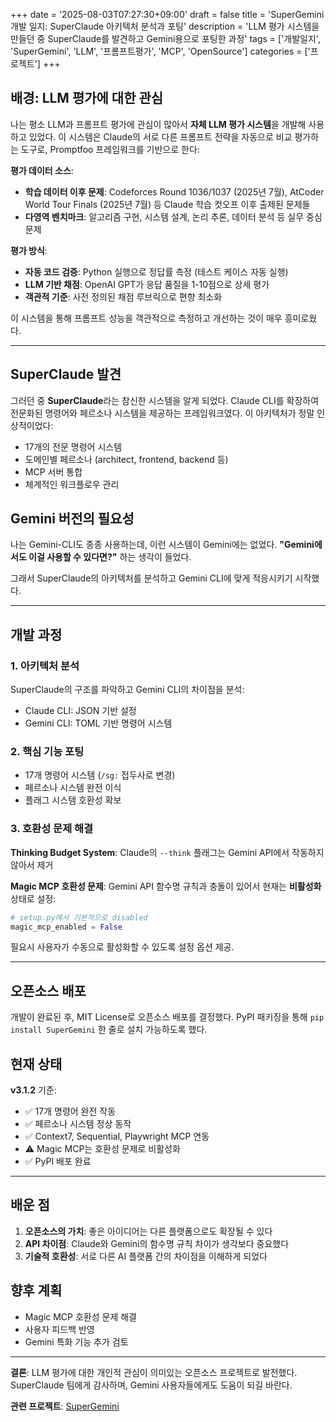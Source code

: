 +++
date = '2025-08-03T07:27:30+09:00'
draft = false
title = 'SuperGemini 개발 일지: SuperClaude 아키텍처 분석과 포팅'
description = 'LLM 평가 시스템을 만들던 중 SuperClaude를 발견하고 Gemini용으로 포팅한 과정'
tags = ['개발일지', 'SuperGemini', 'LLM', '프롬프트평가', 'MCP', 'OpenSource']
categories = ['프로젝트']
+++

## 배경: LLM 평가에 대한 관심

나는 평소 LLM과 프롬프트 평가에 관심이 많아서 **자체 LLM 평가 시스템**을 개발해 사용하고 있었다. 이 시스템은 Claude의 서로 다른 프롬프트 전략을 자동으로 비교 평가하는 도구로, Promptfoo 프레임워크를 기반으로 한다:

**평가 데이터 소스**:
- **학습 데이터 이후 문제**: Codeforces Round 1036/1037 (2025년 7월), AtCoder World Tour Finals (2025년 7월) 등 Claude 학습 컷오프 이후 출제된 문제들
- **다영역 벤치마크**: 알고리즘 구현, 시스템 설계, 논리 추론, 데이터 분석 등 실무 중심 문제

**평가 방식**:
- **자동 코드 검증**: Python 실행으로 정답률 측정 (테스트 케이스 자동 실행)
- **LLM 기반 채점**: OpenAI GPT가 응답 품질을 1-10점으로 상세 평가
- **객관적 기준**: 사전 정의된 채점 루브릭으로 편향 최소화

이 시스템을 통해 프롬프트 성능을 객관적으로 측정하고 개선하는 것이 매우 흥미로웠다.

---

## SuperClaude 발견

그러던 중 **SuperClaude**라는 참신한 시스템을 알게 되었다. Claude CLI를 확장하여 전문화된 명령어와 페르소나 시스템을 제공하는 프레임워크였다. 이 아키텍처가 정말 인상적이었다:

- 17개의 전문 명령어 시스템
- 도메인별 페르소나 (architect, frontend, backend 등)
- MCP 서버 통합
- 체계적인 워크플로우 관리

## Gemini 버전의 필요성

나는 Gemini-CLI도 종종 사용하는데, 이런 시스템이 Gemini에는 없었다. **"Gemini에서도 이걸 사용할 수 있다면?"** 하는 생각이 들었다.

그래서 SuperClaude의 아키텍처를 분석하고 Gemini CLI에 맞게 적응시키기 시작했다.

---

## 개발 과정

### 1. 아키텍처 분석
SuperClaude의 구조를 파악하고 Gemini CLI의 차이점을 분석:
- Claude CLI: JSON 기반 설정
- Gemini CLI: TOML 기반 명령어 시스템

### 2. 핵심 기능 포팅
- 17개 명령어 시스템 (`/sg:` 접두사로 변경)
- 페르소나 시스템 완전 이식
- 플래그 시스템 호환성 확보

### 3. 호환성 문제 해결

**Thinking Budget System**: 
Claude의 `--think` 플래그는 Gemini API에서 작동하지 않아서 제거

**Magic MCP 호환성 문제**:
Gemini API 함수명 규칙과 충돌이 있어서 현재는 **비활성화** 상태로 설정:
```python
# setup.py에서 기본적으로 disabled
magic_mcp_enabled = False
```

필요시 사용자가 수동으로 활성화할 수 있도록 설정 옵션 제공.

---

## 오픈소스 배포

개발이 완료된 후, MIT License로 오픈소스 배포를 결정했다. PyPI 패키징을 통해 `pip install SuperGemini` 한 줄로 설치 가능하도록 했다.

## 현재 상태

**v3.1.2** 기준:
- ✅ 17개 명령어 완전 작동
- ✅ 페르소나 시스템 정상 동작
- ✅ Context7, Sequential, Playwright MCP 연동
- ⚠️ Magic MCP는 호환성 문제로 비활성화
- ✅ PyPI 배포 완료

---

## 배운 점

1. **오픈소스의 가치**: 좋은 아이디어는 다른 플랫폼으로도 확장될 수 있다
2. **API 차이점**: Claude와 Gemini의 함수명 규칙 차이가 생각보다 중요했다
3. **기술적 호환성**: 서로 다른 AI 플랫폼 간의 차이점을 이해하게 되었다

## 향후 계획

- Magic MCP 호환성 문제 해결
- 사용자 피드백 반영
- Gemini 특화 기능 추가 검토

---

**결론**: LLM 평가에 대한 개인적 관심이 의미있는 오픈소스 프로젝트로 발전했다. SuperClaude 팀에게 감사하며, Gemini 사용자들에게도 도움이 되길 바란다.

**관련 프로젝트**: [SuperGemini](/projects/#supergemini)
